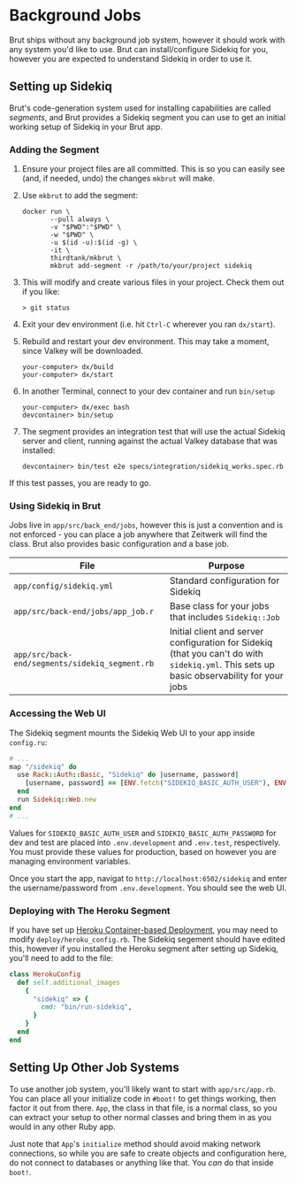 # Background Jobs

Brut ships without any background job system, however it should work with any system you'd like to use.  Brut
can install/configure Sidekiq for you, however you are expected to understand Sidekiq in order to use it.

## Setting up Sidekiq

Brut's code-generation system used for installing capabilities are called *segments*, and Brut provides a
Sidekiq segment you can use to get an initial working setup of Sidekiq in your Brut app.

### Adding the Segment

1. Ensure your project files are all committed. This is so you can easily see (and, if needed, undo) the
   changes `mkbrut` will make.
2. Use `mkbrut` to add the segment:

   ```
   docker run \
          --pull always \
          -v "$PWD":"$PWD" \
          -w "$PWD" \
          -u $(id -u):$(id -g) \
          -it \
          thirdtank/mkbrut \
          mkbrut add-segment -r /path/to/your/project sidekiq
   ```
3. This will modify and create various files in your project. Check them out if you like:

   ```
   > git status
   ```
4. Exit your dev environment (i.e. hit `Ctrl-C` wherever you ran `dx/start`).
5. Rebuild and restart your dev environment. This may take a moment, since Valkey will be downloaded.

   ```
   your-computer> dx/build
   your-computer> dx/start
   ```
6. In another Terminal, connect to your dev container and run `bin/setup`

   ```
   your-computer> dx/exec bash
   devcontainer> bin/setup
   ```
7. The segment provides an integration test that will use the actual Sidekiq server and client, running
   against the actual Valkey database that was installed:

   ```
   devcontainer> bin/test e2e specs/integration/sidekiq_works.spec.rb
   ```

If this test passes, you are ready to go.

### Using Sidekiq in Brut

Jobs live in `app/src/back_end/jobs`, however this is just a convention and is not enforced - you can place a
job anywhere that Zeitwerk will find the class.  Brut also provides basic configuration and a base job.

| File | Purpose|
|------|--------|
| `app/config/sidekiq.yml` | Standard configuration for Sidekiq |
| `app/src/back-end/jobs/app_job.r` | Base class for your jobs that includes `Sidekiq::Job` |
| `app/src/back-end/segments/sidekiq_segment.rb` | Initial client and server configuration for Sidekiq (that you can't do with `sidekiq.yml`. This sets up basic observability for your jobs |

### Accessing the Web UI

The Sidekiq segment mounts the Sidekiq Web UI to your app inside `config.ru`:

```ruby
# ...
map "/sidekiq" do
  use Rack::Auth::Basic, "Sidekiq" do |username, password|
    [username, password] == [ENV.fetch("SIDEKIQ_BASIC_AUTH_USER"), ENV.fetch("SIDEKIQ_BASIC_AUTH_PASSWORD")]
  end
  run Sidekiq::Web.new
end
# ...
```

Values for `SIDEKIQ_BASIC_AUTH_USER` and `SIDEKIQ_BASIC_AUTH_PASSWORD` for dev and test are placed into
`.env.development` and `.env.test`, respectively. You must provide these values for production, based on
however you are managing environment variables.

Once you start the app, navigat to `http://localhost:6502/sidekiq` and enter the username/password from
`.env.development`. You should see the web UI.

### Deploying with The Heroku Segment

If you have set up [Heroku Container-based Deployment](/deployment.md#heroku-container-based-deployment), you
may need to modify `deploy/heroku_config.rb`.  The Sidekiq segement should have edited this, however if you
installed the Heroku segment after setting up Sidekiq, you'll need to add to the file:

```ruby [2-6]
class HerokuConfig
  def self.additional_images
    {
      "sidekiq" => {
        cmd: "bin/run-sidekiq",
      }
    }
  end
end
```

## Setting Up Other Job Systems

To use another job system, you'll likely want to start with `app/src/app.rb`.  You can place all your
initialize code in `#boot!` to get things working, then factor it out from there.  `App`, the class in that
file, is a normal class, so you can extract your setup to other normal classes and bring them in as you would
in any other Ruby app.

Just note that `App`'s `initialize` method should avoid making network connections, so while you are safe to
create objects and configuration here, do not connect to databases or anything like that.  You *can* do that
inside `boot!`.
